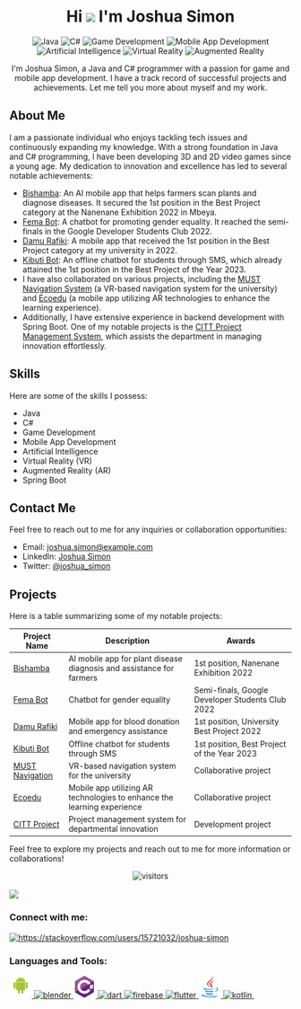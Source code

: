 <h1 align="center">Hi  <img src="https://raw.githubusercontent.com/MartinHeinz/MartinHeinz/master/wave.gif" width="30px">   I'm Joshua Simon</h1>

<p align="center">
  <img src="https://img.shields.io/badge/Java-Expert-orange?style=for-the-badge" alt="Java">
  <img src="https://img.shields.io/badge/C%23-Expert-brightgreen?style=for-the-badge" alt="C#">
  <img src="https://img.shields.io/badge/Game%20Development-Expert-blueviolet?style=for-the-badge" alt="Game Development">
  <img src="https://img.shields.io/badge/Mobile%20App%20Development-Expert-yellow?style=for-the-badge" alt="Mobile App Development">
  <img src="https://img.shields.io/badge/Artificial%20Intelligence-Expert-red?style=for-the-badge" alt="Artificial Intelligence">
  <img src="https://img.shields.io/badge/Virtual%20Reality-Proficient-blue?style=for-the-badge" alt="Virtual Reality">
  <img src="https://img.shields.io/badge/Augmented%20Reality-Proficient-lightblue?style=for-the-badge" alt="Augmented Reality">
</p>

<p align="center">
I'm Joshua Simon, a Java and C# programmer with a passion for game and mobile app development. I have a track record of successful projects and achievements. Let me tell you more about myself and my work.
</p>

## About Me
I am a passionate individual who enjoys tackling tech issues and continuously expanding my knowledge. With a strong foundation in Java and C# programming, I have been developing 3D and 2D video games since a young age. My dedication to innovation and excellence has led to several notable achievements:

- [Bishamba](https://example.com/bishamba): An AI mobile app that helps farmers scan plants and diagnose diseases. It secured the 1st position in the Best Project category at the Nanenane Exhibition 2022 in Mbeya.
- [Fema Bot](https://example.com/femabot): A chatbot for promoting gender equality. It reached the semi-finals in the Google Developer Students Club 2022.
- [Damu Rafiki](https://example.com/damurafiki): A mobile app that received the 1st position in the Best Project category at my university in 2022.
- [Kibuti Bot](https://example.com/kibutibot): An offline chatbot for students through SMS, which already attained the 1st position in the Best Project of the Year 2023.
- I have also collaborated on various projects, including the [MUST Navigation System](https://example.com/mustnavigation) (a VR-based navigation system for the university) and [Ecoedu](https://example.com/ecoledu) (a mobile app utilizing AR technologies to enhance the learning experience).
- Additionally, I have extensive experience in backend development with Spring Boot. One of my notable projects is the [CITT Project Management System](https://example.com/cittproject), which assists the department in managing innovation effortlessly.

## Skills
Here are some of the skills I possess:

- Java
- C#
- Game Development
- Mobile App Development
- Artificial Intelligence
- Virtual Reality (VR)
- Augmented Reality (AR)
- Spring Boot

## Contact Me
Feel free to reach out to me for any inquiries or collaboration opportunities:

- Email: joshua.simon@example.com
- LinkedIn: [Joshua Simon](https://www.linkedin.com/in/joshuasimon)
- Twitter: [@joshua_simon](https://twitter.com/joshua_simon)

## Projects
Here is a table summarizing some of my notable projects:

| Project Name     | Description                                                                                         | Awards                                  |
| ---------------- | --------------------------------------------------------------------------------------------------- | --------------------------------------- |
| [Bishamba](https://example.com/bishamba)         | AI mobile app for plant disease diagnosis and assistance for farmers                                | 1st position, Nanenane Exhibition 2022   |
| [Fema Bot](https://example.com/femabot)         | Chatbot for gender equality                                                                          | Semi-finals, Google Developer Students Club 2022 |
| [Damu Rafiki](https://example.com/damurafiki)      | Mobile app for blood donation and emergency assistance                                               | 1st position, University Best Project 2022 |
| [Kibuti Bot](https://example.com/kibutibot)       | Offline chatbot for students through SMS                                                             | 1st position, Best Project of the Year 2023 |
| [MUST Navigation](https://example.com/mustnavigation)  | VR-based navigation system for the university                                                        | Collaborative project                     |
| [Ecoedu](https://example.com/ecoledu)           | Mobile app utilizing AR technologies to enhance the learning experience                              | Collaborative project                     |
| [CITT Project](https://example.com/cittproject)     | Project management system for departmental innovation                                               | Development project                       |

Feel free to explore my projects and reach out to me for more information or collaborations!

<p align="center">
  <img src="https://visitor-badge.glitch.me/badge?page_id=Frontpage656.Frontpage656" alt="visitors">
</p>



<img align="center" src="https://github-readme-stats.vercel.app/api/top-langs/?username=Frontpage656&theme=dark" />

<h3 align="left">Connect with me:</h3>
<p align="left">
<a href="https://stackoverflow.com/users/https://stackoverflow.com/users/15721032/joshua-simon" target="blank"><img align="center" src="https://raw.githubusercontent.com/rahuldkjain/github-profile-readme-generator/master/src/images/icons/Social/stack-overflow.svg" alt="https://stackoverflow.com/users/15721032/joshua-simon" height="30" width="40" /></a>
</p>


<h3 align="left">Languages and Tools:</h3>
<p align="left"> <a href="https://developer.android.com" target="_blank" rel="noreferrer"> <img src="https://raw.githubusercontent.com/devicons/devicon/master/icons/android/android-original-wordmark.svg" alt="android" width="40" height="40"/> </a> <a href="https://www.blender.org/" target="_blank" rel="noreferrer"> <img src="https://download.blender.org/branding/community/blender_community_badge_white.svg" alt="blender" width="40" height="40"/> </a> <a href="https://www.w3schools.com/cs/" target="_blank" rel="noreferrer"> <img src="https://raw.githubusercontent.com/devicons/devicon/master/icons/csharp/csharp-original.svg" alt="csharp" width="40" height="40"/> </a> </a> <a href="https://dart.dev" target="_blank" rel="noreferrer"> <img src="https://www.vectorlogo.zone/logos/dartlang/dartlang-icon.svg" alt="dart" width="40" height="40"/> </a> <a href="https://firebase.google.com/" target="_blank" rel="noreferrer"> <img src="https://www.vectorlogo.zone/logos/firebase/firebase-icon.svg" alt="firebase" width="40" height="40"/> </a> <a href="https://flutter.dev" target="_blank" rel="noreferrer"> <img src="https://www.vectorlogo.zone/logos/flutterio/flutterio-icon.svg" alt="flutter" width="40" height="40"/><a href="https://www.java.com" target="_blank" rel="noreferrer"> <img src="https://raw.githubusercontent.com/devicons/devicon/master/icons/java/java-original.svg" alt="java" width="40" height="40"/> </a> <a href="https://kotlinlang.org" target="_blank" rel="noreferrer"> <img src="https://www.vectorlogo.zone/logos/kotlinlang/kotlinlang-icon.svg" alt="kotlin" width="40" height="40"/> </a> <a href="https://www.mysql.com/" target="_blank" rel="noreferrer"> <img 
